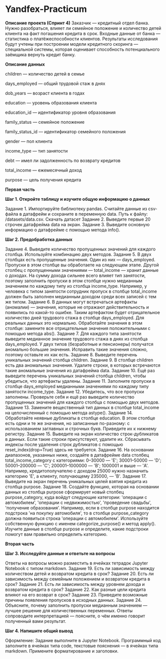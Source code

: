 # Yandfex-Practicum
**Описание проекта (Спринт 4)**
Заказчик — кредитный отдел банка. Нужно разобраться, влияет ли семейное положение и количество детей клиента на факт погашения кредита в срок. Входные данные от банка — статистика о платёжеспособности клиентов.
Результаты исследования будут учтены при построении модели кредитного скоринга — специальной системы, которая оценивает способность потенциального заёмщика вернуть кредит банку.

**Описание данных**

children — количество детей в семье

days_employed — общий трудовой стаж в днях

dob_years — возраст клиента в годах

education — уровень образования клиента

education_id — идентификатор уровня образования

family_status — семейное положение

family_status_id — идентификатор семейного положения

gender — пол клиента

income_type — тип занятости

debt — имел ли задолженность по возврату кредитов

total_income — ежемесячный доход

purpose — цель получения кредита


**Первая часть**

**Шаг 1. Откройте таблицу и изучите общую информацию о данных**

Задание 1. Импортируйте библиотеку pandas. Считайте данные из csv-файла в датафрейм и сохраните в переменную data. Путь к файлу: /datasets/data.csv. Скачать датасет
Задание 2. Выведите первые 20 строчек датафрейма data на экран.
Задание 3. Выведите основную информацию о датафрейме с помощью метода info(). 

**Шаг 2. Предобработка данных**

Задание 4. Выведите количество пропущенных значений для каждого столбца. Используйте комбинацию двух методов.
Задание 5. В двух столбцах есть пропущенные значения. Один из них — days_employed. Пропуски в этом столбце вы обработаете на следующем этапе. Другой столбец с пропущенными значениями — total_income — хранит данные о доходах. На сумму дохода сильнее всего влияет тип занятости, поэтому заполнить пропуски в этом столбце нужно медианным значением по каждому типу из столбца income_type. Например, у человека с типом занятости сотрудник пропуск в столбце total_income должен быть заполнен медианным доходом среди всех записей с тем же типом. 
Задание 6. В данных могут встречаться артефакты (аномалии) — значения, которые не отражают действительность и появились по какой-то ошибке. Таким артефактом будет отрицательное количество дней трудового стажа в столбце days_employed. Для реальных данных это нормально. Обработайте значения в этом столбце: замените все отрицательные значения положительными с помощью метода abs().
Задание 7. Для каждого типа занятости выведите медианное значение трудового стажа в днях из столбца days_employed. У двух типов (безработные и пенсионеры) получатся аномально большие значения. Исправить такие значения сложно, поэтому оставьте их как есть.
Задание 8. Выведите перечень уникальных значений столбца children.
Задание 9. В столбце children есть два аномальных значения. Удалите строки, в которых встречаются такие аномальные значения из датафрейма data.
Задание 10. Ещё раз выведите перечень уникальных значений столбца children, чтобы убедиться, что артефакты удалены.
Задание 11. Заполните пропуски в столбце days_employed медианными значениями по каждому типу занятости income_type. 
Задание 12.  Убедитесь, что все пропуски заполнены. Проверьте себя и ещё раз выведите количество пропущенных значений для каждого столбца с помощью двух методов.
Задание 13. Замените вещественный тип данных в столбце total_income на целочисленный с помощью метода astype().
Задание 14. Обработайте неявные дубликаты в столбце education. В этом столбце есть одни и те же значения, но записанные по-разному: с использованием заглавных и строчных букв. Приведите их к нижнему регистру.
Задание 15. Выведите на экран количество строк-дубликатов в данных. Если такие строки присутствуют, удалите их. Сбрасывать индексы после удаления строк дубликатов с помощью reset_index(drop=True) здесь не требуется.
Задание 16. На основании диапазонов, указанных ниже, создайте в датафрейме data столбец total_income_category с категориями:
0–30000 — 'E';
30001–50000 — 'D';
50001–200000 — 'C';
200001–1000000 — 'B';
1000001 и выше — 'A'.
Например, кредитополучателю с доходом 25000 нужно назначить категорию 'E', а клиенту, получающему 235000, — 'B'.
Задание 17. Выведите на экран перечень уникальных целей взятия кредита из столбца purpose.
Задание 18. Создайте функцию, которая на основании данных из столбца purpose сформирует новый столбец purpose_category, куда войдут следующие категории:
'операции с автомобилем',
'операции с недвижимостью',
'проведение свадьбы',
'получение образования'.
Например, если в столбце purpose находится подстрока 'на покупку автомобиля', то в столбце purpose_category должна появиться строка 'операции с автомобилем'.
Используйте собственную функцию с именем categorize_purpose() и метод apply(). Изучите данные в столбце purpose и определите, какие подстроки помогут вам правильно определить категорию.

**Вторая часть**

**Шаг 3. Исследуйте данные и ответьте на вопросы**

Ответы на вопросы можно разместить в ячейках тетрадок Jupyter Notebook с типом markdown.
Задание 19. Есть ли зависимость между количеством детей и возвратом кредита в срок?
Задание 20. Есть ли зависимость между семейным положением и возвратом кредита в срок?
Задание 21. Есть ли зависимость между уровнем дохода и возвратом кредита в срок?
Задание 22. Как разные цели кредита влияют на его возврат в срок?
Задание 23. Приведите возможные причины появления пропусков в исходных данных.
Задание 24. Объясните, почему заполнить пропуски медианным значением — лучшее решение для количественных переменных.
Ответы сопроводите интерпретацией — поясните, о чём именно говорит полученный вами результат.

**Шаг 4. Напишите общий вывод**

Оформление: Задание выполните в Jupyter Notebook. Программный код заполните в ячейках типа code, текстовые пояснения — в ячейках типа markdown. Примените форматирование и заголовки.
